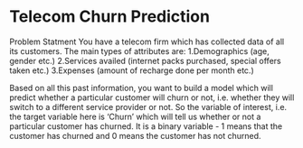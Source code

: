 # Telecom Churn Prediction
Problem Statment
You have a telecom firm which has collected data of all its customers. 
The main types of attributes are:
1.Demographics (age, gender etc.)
2.Services availed (internet packs purchased, special offers taken etc.)
3.Expenses (amount of recharge done per month etc.)
 
Based on all this past information, you want to build a model which will predict whether a particular customer will churn or not, i.e. whether they will switch to a different service provider or not. So the variable of interest, i.e. the target variable here is ‘Churn’ which will tell us whether or not a particular customer has churned. It is a binary variable - 1 means that the customer has churned and 0 means the customer has not churned.
